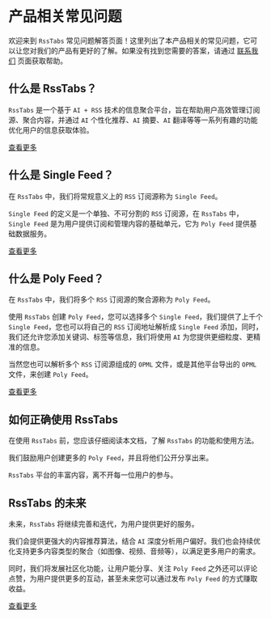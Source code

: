 # 产品相关常见问题

欢迎来到 `RssTabs` 常见问题解答页面！这里列出了本产品相关的常见问题，它可以让您对我们的产品有更好的了解。如果没有找到您需要的答案，请通过 [联系我们](./about/contact-us) 页面获取帮助。

## 什么是 RssTabs？

`RssTabs` 是一个基于 `AI + RSS` 技术的信息聚合平台，旨在帮助用户高效管理订阅源、聚合内容，并通过 `AI` 个性化推荐、`AI` 摘要、`AI` 翻译等等一系列有趣的功能优化用户的信息获取体验。

[查看更多](../guide/introduction/what-is-it)

## 什么是 Single Feed？

在 `RssTabs` 中，我们将常规意义上的 `RSS` 订阅源称为 `Single Feed`。

`Single Feed` 的定义是一个单独、不可分割的 `RSS` 订阅源，在 `RssTabs` 中，`Single Feed` 是为用户提供订阅和管理内容的基础单元，它为 `Poly Feed` 提供基础数据服务。

[查看更多](../guide/introduction/single-feed)

## 什么是 Poly Feed？

在 `RssTabs` 中，我们将多个 `RSS` 订阅源的聚合源称为 `Poly Feed`。

使用 `RssTabs` 创建 `Poly Feed`，您可以选择多个 `Single Feed`，我们提供了上千个 `Single Feed`，您也可以将自己的 `RSS` 订阅地址解析成 `Single Feed` 添加，同时，我们还允许您添加关键词、标签等信息，我们将使用 `AI` 为您提供更细粒度、更精准的信息。

当然您也可以解析多个 `RSS` 订阅源组成的 `OPML` 文件，或是其他平台导出的 `OPML` 文件，来创建 `Poly Feed`。

[查看更多](../guide/introduction/poly-feed)


## 如何正确使用 RssTabs

在使用 `RssTabs` 前，您应该仔细阅读本文档，了解 `RssTabs` 的功能和使用方法。

我们鼓励用户创建更多的 `Poly Feed`，并且将他们公开分享出来。

`RssTabs` 平台的丰富内容，离不开每一位用户的参与。

## RssTabs 的未来

未来，`RssTabs` 将继续完善和迭代，为用户提供更好的服务。

我们会提供更强大的内容推荐算法，结合 `AI` 深度分析用户偏好。我们也会持续优化支持更多内容类型的聚合（如图像、视频、音频等），以满足更多用户的需求。

同时，我们将发展社区化功能，让用户能分享、关注 `Poly Feed` 之外还可以评论点赞，为用户提供更多的互动，甚至未来您可以通过发布 `Poly Feed` 的方式赚取收益。

[查看更多](../guide/introduction/our-vision.md)
